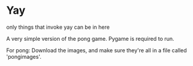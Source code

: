 # Yay
only things that invoke yay can be in here

A very simple version of the pong game.
Pygame is required to run.

For pong:
Download the images, and make sure they're all in a file called 'pongimages'.
